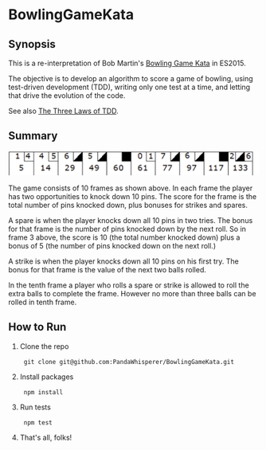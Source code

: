 # BowlingGameKata

## Synopsis

This is a re-interpretation of Bob Martin's [Bowling Game Kata](http://butunclebob.com/ArticleS.UncleBob.TheBowlingGameKata) in ES2015.

The objective is to develop an algorithm to score a game of bowling, using test-driven development (TDD), writing only one test at a time, and letting that drive the evolution of the code.

See also [The Three Laws of TDD](http://butunclebob.com/ArticleS.UncleBob.TheThreeRulesOfTdd).

## Summary

![Bowling Score](images/bowling_score.png)

The game consists of 10 frames as shown above.  In each frame the player has
two opportunities to knock down 10 pins.  The score for the frame is the total
number of pins knocked down, plus bonuses for strikes and spares.

A spare is when the player knocks down all 10 pins in two tries.  The bonus for
that frame is the number of pins knocked down by the next roll.  So in frame 3
above, the score is 10 (the total number knocked down) plus a bonus of 5 (the
number of pins knocked down on the next roll.)

A strike is when the player knocks down all 10 pins on his first try.  The bonus
for that frame is the value of the next two balls rolled.

In the tenth frame a player who rolls a spare or strike is allowed to roll the extra
balls to complete the frame.  However no more than three balls can be rolled in
tenth frame.

## How to Run

1. Clone the repo

        git clone git@github.com:PandaWhisperer/BowlingGameKata.git

2. Install packages

        npm install

3. Run tests

        npm test

4. That's all, folks!
